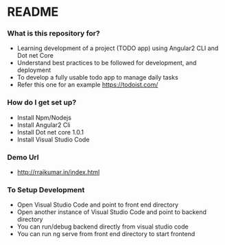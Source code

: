 # README #


### What is this repository for? ###

* Learning development of a project (TODO app) using Angular2 CLI and Dot net Core
* Understand best practices to be followed for development, and deployment
* To develop a fully usable todo app to manage daily tasks 
* Refer this one for an example  https://todoist.com/ 


### How do I get set up? ###

* Install Npm/Nodejs
* Install Angular2 Cli
* Install Dot net core 1.0.1
* Install Visual Studio Code

### Demo Url ###
* http://rrajkumar.in/index.html

### To Setup Development ###
* Open Visual Studio Code and point to front end directory
* Open another instance of Visual Studio Code and point to backend directory
* You can run/debug backend directly from visual studio code
* You can run ng serve from front end directory to start frontend
